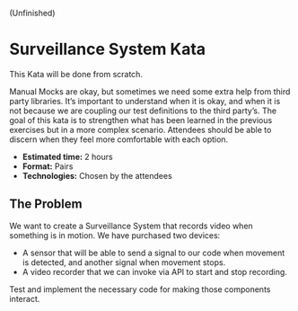 (Unfinished)
# Surveillance System Kata

This Kata will be done from scratch.

Manual Mocks are okay, but sometimes we need some extra help from third party libraries. It’s important to understand
when it is okay, and when it is not because we are coupling our test definitions to the third party’s. The goal of this
kata is to strengthen what has been learned in the previous exercises but in a more complex scenario. Attendees should
be able to discern when they feel more comfortable with each option.

- **Estimated time:** 2 hours
- **Format:** Pairs
- **Technologies:** Chosen by the attendees

## The Problem

We want to create a Surveillance System that records video when something is in motion. We have purchased two devices:

- A sensor that will be able to send a signal to our code when movement is detected, and another signal when
movement stops.
- A video recorder that we can invoke via API to start and stop recording.

Test and implement the necessary code for making those components interact.
